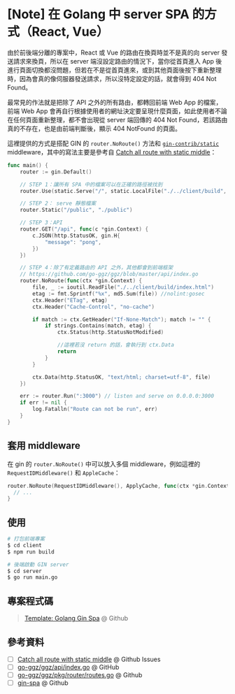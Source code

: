 # [Note] 在 Golang 中 server SPA 的方式（React, Vue）

由於前後端分離的專案中，React 或 Vue 的路由在換頁時並不是真的向 server 發送請求來換頁，所以在 server 端沒設定路由的情況下，當你從首頁進入 App 後進行頁面切換都沒問題，但若在不是從首頁進來，或到其他頁面後按下重新整理時，因為會真的像伺服器發送請求，所以沒特定設定的話，就會得到 404 Not Found。

最常見的作法就是把除了 API 之外的所有路由，都轉回前端 Web App 的檔案，前端 Web App 會再自行根據使用者的網址決定要呈現什麼頁面，如此使用者不論在任何頁面重新整理，都不會出現從 server 端回傳的 404 Not Found，若該路由真的不存在，也是由前端判斷後，顯示 404 NotFound 的頁面。

這裡提供的方式是搭配 GIN 的 `router.NoRoute()` 方法和 [`gin-contrib/static`](https://github.com/gin-contrib/static) middleware，其中的寫法主要是參考自 [Catch all route with static middle](https://github.com/gin-gonic/contrib/issues/90#issuecomment-381546856)：

```go
func main() {
	router := gin.Default()

	// STEP 1：讓所有 SPA 中的檔案可以在正確的路徑被找到
	router.Use(static.Serve("/", static.LocalFile("./../client/build", true)))

	// STEP 2： serve 靜態檔案
	router.Static("/public", "./public")

	// STEP 3：API
	router.GET("/api", func(c *gin.Context) {
		c.JSON(http.StatusOK, gin.H{
			"message": "pong",
		})
	})

	// STEP 4：除了有定義路由的 API 之外，其他都會到前端框架
	// https://github.com/go-ggz/ggz/blob/master/api/index.go
	router.NoRoute(func(ctx *gin.Context) {
		file, _ := ioutil.ReadFile("./../client/build/index.html")
		etag := fmt.Sprintf("%x", md5.Sum(file)) //nolint:gosec
		ctx.Header("ETag", etag)
		ctx.Header("Cache-Control", "no-cache")

		if match := ctx.GetHeader("If-None-Match"); match != "" {
			if strings.Contains(match, etag) {
				ctx.Status(http.StatusNotModified)

				//這裡若沒 return 的話，會執行到 ctx.Data
				return
			}
		}

		ctx.Data(http.StatusOK, "text/html; charset=utf-8", file)
	})

	err := router.Run(":3000") // listen and serve on 0.0.0.0:3000
	if err != nil {
		log.Fatalln("Route can not be run", err)
	}
}
```

## 套用 middleware

在 gin 的 `router.NoRoute()` 中可以放入多個 middleware，例如這裡的 `RequestIDMiddleware()` 和 `AppleCache`：

```go
router.NoRoute(RequestIDMiddleware(), ApplyCache, func(ctx *gin.Context) {
  // ...
}
```

## 使用

```bash
# 打包前端專案
$ cd client
$ npm run build

# 後端啟動 GIN server
$ cd server
$ go run main.go
```

## 專案程式碼

> [Template: Golang Gin Spa](https://github.com/pjchender/golang-gin-spa-template) @ Github

## 參考資料

- [ ] [Catch all route with static middle](https://github.com/gin-gonic/contrib/issues/90#issuecomment-381546856) @ Github Issues
- [ ] [go-ggz/ggz/api/index.go](https://github.com/go-ggz/ggz/blob/master/api/index.go) @ GitHub
- [ ] [go-ggz/ggz/pkg/router/routes.go](https://github.com/go-ggz/ggz/blob/master/pkg/router/routes/routes.go#L91) @ Github
- [ ] [gin-spa](https://github.com/mandrigin/gin-spa) @ Github
